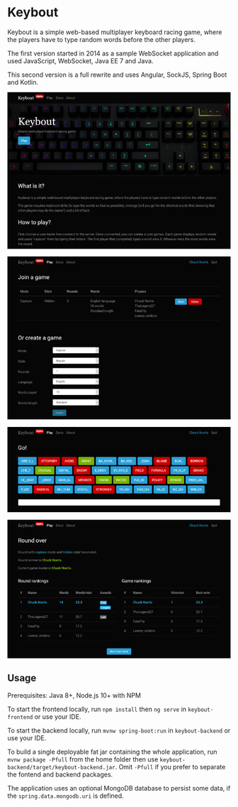 # Keybout

Keybout is a simple web-based multiplayer keyboard racing game, where the players
have to type random words before the other players.

The first version started in 2014 as a sample WebSocket application and used JavaScript,
WebSocket, Java EE 7 and Java.

This second version is a full rewrite and uses Angular, SockJS, Spring Boot and Kotlin.

![Home page](doc/keybout-1.png)

![Game creation](doc/keybout-2.png)

![Gameplay](doc/keybout-3.png)

![Scores](doc/keybout-4.png)

## Usage

Prerequisites: Java 8+, Node.js 10+ with NPM

To start the frontend locally, run `npm install` then `ng serve` in `keybout-frontend`
or use your IDE.

To start the backend locally, run `mvnw spring-boot:run` in `keybout-backend`
or use your IDE.

To build a single deployable fat jar containing the whole application,
run `mvnw package -Pfull` from the home folder then use `keybout-backend/target/keybout-backend.jar`.
Omit `-Pfull` if you prefer to separate the fontend and backend packages.

The application uses an optional MongoDB database to persist some data,
if the `spring.data.mongodb.uri` is defined.
